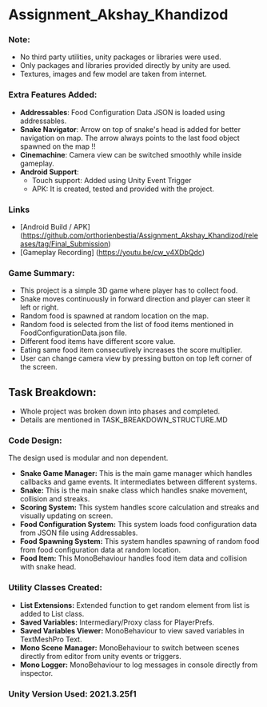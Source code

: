 # Assignment_Akshay_Khandizod

### Note:
- No third party utilities, unity packages or libraries were used.
- Only packages and libraries provided directly by unity are used.
- Textures, images and few model are taken from internet.

### Extra Features Added:
- **Addressables**: Food Configuration Data JSON is loaded using addressables.
- **Snake Navigator**: Arrow on top of snake's head is added for better navigation on map. The arrow always points to the last food object spawned on the map !!
- **Cinemachine**: Camera view can be switched smoothly while inside gameplay.
- **Android Support**: 
  - Touch support: Added using Unity Event Trigger
  - APK: It is created, tested and provided with the project.

### Links
- [Android Build / APK] (https://github.com/orthorienbestia/Assignment_Akshay_Khandizod/releases/tag/Final_Submission)
- [Gameplay Recording] (https://youtu.be/cw_v4XDbQdc)

### Game Summary:
- This project is a simple 3D game where player has to collect food.
- Snake moves continuously in forward direction and player can steer it left or right.
- Random food is spawned at random location on the map.
- Random food is selected from the list of food items mentioned in FoodConfigurationData.json file.
- Different food items have different score value.
- Eating same food item consecutively increases the score multiplier.
- User can change camera view by pressing button on top left corner of the screen.

## Task Breakdown:
- Whole project was broken down into phases and completed.
- Details are mentioned in TASK_BREAKDOWN_STRUCTURE.MD

### Code Design:
The design used is modular and non dependent.

- **Snake Game Manager:** This is the main game manager which handles callbacks and game events. It intermediates between different systems.
- **Snake:** This is the main snake class which handles snake movement, collision and streaks.
- **Scoring System:** This system handles score calculation and streaks and visually updating on screen.
- **Food Configuration System:** This system loads food configuration data from JSON file using Addressables.
- **Food Spawning System:** This system handles spawning of random food from food configuration data at random location.
- **Food Item:** This MonoBehaviour handles food item data and collision with snake head.

### Utility Classes Created:
- **List Extensions:** Extended function to get random element from list is added to List class.
- **Saved Variables:** Intermediary/Proxy class for PlayerPrefs.
- **Saved Variables Viewer:** MonoBehaviour to view saved variables in TextMeshPro Text.
- **Mono Scene Manager:** MonoBehaviour to switch between scenes directly from editor from unity events or triggers.
- **Mono Logger:** MonoBehaviour to log messages in console directly from inspector.

### Unity Version Used: 2021.3.25f1
